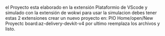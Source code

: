 el Proyecto esta elaborado en la extensión Plataformio de VScode
y simulado con la extensión de wokwi
para usar la simulacion debes tener estas 2 extensiones
crear un nuevo proyecto en:
PIO Home/open/New Proyectc
board:az-delivery-devkit-v4
por ultimo reemplaza los archivos y listo.
